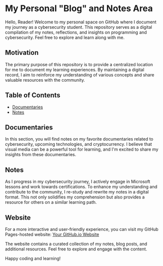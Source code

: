 # My Personal "Blog" and Notes Area

Hello, Reader! Welcome to my personal space on GitHub where I document my journey as a cybersecurity student. This repository serves as a digital compilation of my notes, reflections, and insights on programming and cybersecurity. Feel free to explore and learn along with me.

## Motivation

The primary purpose of this repository is to provide a centralized location for me to document my learning experiences. By maintaining a digital record, I aim to reinforce my understanding of various concepts and share valuable resources with the community.

## Table of Contents

- [Documentaries](#documentaries)
- [Notes](#notes)

## Documentaries

In this section, you will find notes on my favorite documentaries related to cybersecurity, upcoming technologies, and cryptocurrency. I believe that visual media can be a powerful tool for learning, and I'm excited to share my insights from these documentaries.

## Notes

As I progress in my cybersecurity journey, I actively engage in Microsoft lessons and work towards certifications. To enhance my understanding and contribute to the community, I re-study and rewrite my notes in a digital format. This not only solidifies my comprehension but also provides a resource for others on a similar learning path.

## Website

For a more interactive and user-friendly experience, you can visit my GitHub Pages-hosted website: [Your GitHub.io Website](https://conie151.github.io)

The website contains a curated collection of my notes, blog posts, and additional resources. Feel free to explore and engage with the content.



Happy coding and learning!

